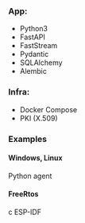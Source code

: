 
### App:

- Python3
- FastAPI
- FastStream
- Pydantic
- SQLAlchemy
- Alembic

### Infra:

- Docker Compose
- PKI (X.509)

### Examples

#### Windows, Linux
Python agent

#### FreeRtos
c
ESP-IDF
